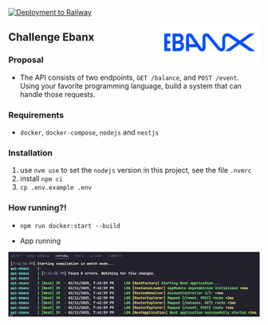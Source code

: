 [![Deployment to Railway](https://github.com/williamkoller/challenge-ebanx/actions/workflows/deployment.yml/badge.svg)](https://github.com/williamkoller/challenge-ebanx/actions/workflows/deployment.yml)

<img src="/images/log-ebanx.png" alt="Ebanx" title="Ebanx" height="80" width="200" align="right"/>

## Challenge Ebanx

### Proposal

- The API consists of two endpoints, `GET /balance`, and `POST /event`. Using your favorite programming language, build a system that can handle those requests.

### Requirements

- `docker`, `docker-compose`, `nodejs` and `nestjs`

### Installation

1. use `nvm use` to set the `nodejs` version in this project, see the file `.nvmrc`
2. install `npm ci`
3. `cp .env.example .env`

### How running?!

- `npm run docker:start --build`

- App running

<img src="/images/terminal.png" alt="Terminal" title="Terminal" align="center"/>

